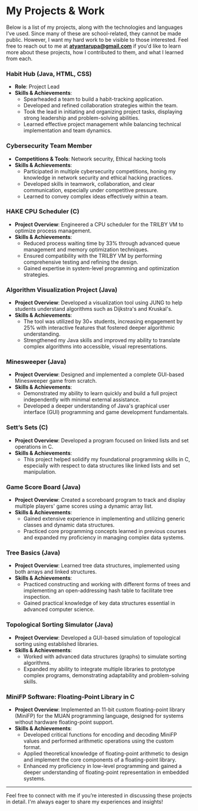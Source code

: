 # My Projects & Work

Below is a list of my projects, along with the technologies and languages I’ve used. Since many of these are school-related, they cannot be made public. However, I want my hard work to be visible to those interested. Feel free to reach out to me at **atyantarupa@gmail.com** if you'd like to learn more about these projects, how I contributed to them, and what I learned from each.

### **Habit Hub (Java, HTML, CSS)**
- **Role**: Project Lead
- **Skills & Achievements**: 
  - Spearheaded a team to build a habit-tracking application.
  - Developed and refined collaboration strategies within the team.
  - Took the lead in initiating and organizing project tasks, displaying strong leadership and problem-solving abilities.
  - Learned effective project management while balancing technical implementation and team dynamics.

### **Cybersecurity Team Member**
- **Competitions & Tools**: Network security, Ethical hacking tools
- **Skills & Achievements**: 
  - Participated in multiple cybersecurity competitions, honing my knowledge in network security and ethical hacking practices.
  - Developed skills in teamwork, collaboration, and clear communication, especially under competitive pressure.
  - Learned to convey complex ideas effectively within a team.

### **HAKE CPU Scheduler (C)**
- **Project Overview**: Engineered a CPU scheduler for the TRILBY VM to optimize process management.
- **Skills & Achievements**:
  - Reduced process waiting time by 33% through advanced queue management and memory optimization techniques.
  - Ensured compatibility with the TRILBY VM by performing comprehensive testing and refining the design.
  - Gained expertise in system-level programming and optimization strategies.

### **Algorithm Visualization Project (Java)**
- **Project Overview**: Developed a visualization tool using JUNG to help students understand algorithms such as Dijkstra's and Kruskal's.
- **Skills & Achievements**:
  - The tool was utilized by 30+ students, increasing engagement by 25% with interactive features that fostered deeper algorithmic understanding.
  - Strengthened my Java skills and improved my ability to translate complex algorithms into accessible, visual representations.

### **Minesweeper (Java)**
- **Project Overview**: Designed and implemented a complete GUI-based Minesweeper game from scratch.
- **Skills & Achievements**:
  - Demonstrated my ability to learn quickly and build a full project independently with minimal external assistance.
  - Developed a deeper understanding of Java's graphical user interface (GUI) programming and game development fundamentals.

### **Sett’s Sets (C)**
- **Project Overview**: Developed a program focused on linked lists and set operations in C.
- **Skills & Achievements**:
  - This project helped solidify my foundational programming skills in C, especially with respect to data structures like linked lists and set manipulation.

### **Game Score Board (Java)**
- **Project Overview**: Created a scoreboard program to track and display multiple players' game scores using a dynamic array list.
- **Skills & Achievements**:
  - Gained extensive experience in implementing and utilizing generic classes and dynamic data structures.
  - Practiced core programming concepts learned in previous courses and expanded my proficiency in managing complex data systems.

### **Tree Basics (Java)**
- **Project Overview**: Learned tree data structures, implemented using both arrays and linked structures.
- **Skills & Achievements**:
  - Practiced constructing and working with different forms of trees and implementing an open-addressing hash table to facilitate tree inspection.
  - Gained practical knowledge of key data structures essential in advanced computer science.

### **Topological Sorting Simulator (Java)**
- **Project Overview**: Developed a GUI-based simulation of topological sorting using established libraries.
- **Skills & Achievements**:
  - Worked with advanced data structures (graphs) to simulate sorting algorithms.
  - Expanded my ability to integrate multiple libraries to prototype complex programs, demonstrating adaptability and problem-solving skills.

### **MiniFP Software: Floating-Point Library in C**
- **Project Overview**: Implemented an 11-bit custom floating-point library (MiniFP) for the MUAN programming language, designed for systems without hardware floating-point support.
- **Skills & Achievements**:
  - Developed critical functions for encoding and decoding MiniFP values and performed arithmetic operations using the custom format.
  - Applied theoretical knowledge of floating-point arithmetic to design and implement the core components of a floating-point library.
  - Enhanced my proficiency in low-level programming and gained a deeper understanding of floating-point representation in embedded systems.

---

Feel free to connect with me if you’re interested in discussing these projects in detail. I'm always eager to share my experiences and insights!
